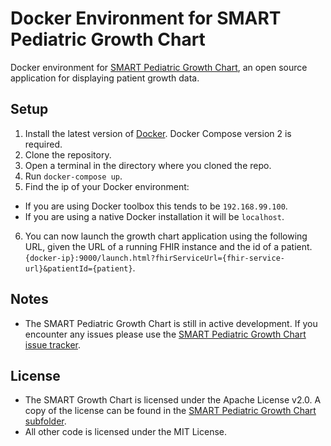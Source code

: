# Docker Environment for SMART Pediatric Growth Chart

Docker environment for [SMART Pediatric Growth Chart](https://github.com/smart-on-fhir/growth-chart-app), an open source application for displaying patient growth data.

## Setup

1. Install the latest version of [Docker](https://www.docker.com). Docker Compose version 2 is required.
2. Clone the repository.
3. Open a terminal in the directory where you cloned the repo.
4. Run `docker-compose up`.
5. Find the ip of your Docker environment:
  * If you are using Docker toolbox this tends to be `192.168.99.100`.
  * If you are using a native Docker installation it will be `localhost`.
6. You can now launch the growth chart application using the following URL, given the URL of a running FHIR instance and the id of a patient. `{docker-ip}:9000/launch.html?fhirServiceUrl={fhir-service-url}&patientId={patient}`.

## Notes

* The SMART Pediatric Growth Chart is still in active development. If you encounter any issues please use the [SMART Pediatric Growth Chart issue tracker](https://github.com/smart-on-fhir/growth-chart-app/issues).

## License

* The SMART Growth Chart is licensed under the Apache License v2.0. A copy of the license can be found in the [SMART Pediatric Growth Chart subfolder](https://github.com/smart-on-fhir/growth-chart-app/blob/master/license.txt).
* All other code is licensed under the MIT License.
